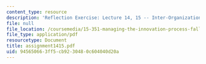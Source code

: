 ```yaml
---
content_type: resource
description: 'Reflection Exercise: Lecture 14, 15 -- Inter-Organizational Networks'
file: null
file_location: /coursemedia/15-351-managing-the-innovation-process-fall-2002/945650663ff5cb9230480c604040d20a_assignment1415.pdf
file_type: application/pdf
resourcetype: Document
title: assignment1415.pdf
uid: 94565066-3ff5-cb92-3048-0c604040d20a
---
```


